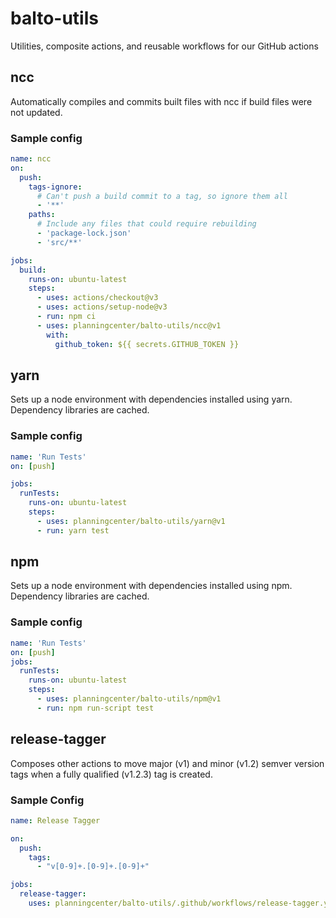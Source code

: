 # balto-utils
Utilities, composite actions, and reusable workflows for our GitHub actions

## ncc

Automatically compiles and commits built files with ncc if build files were not
updated.

### Sample config

```yml
name: ncc
on:
  push:
    tags-ignore:
      # Can't push a build commit to a tag, so ignore them all
      - '**'
    paths:
      # Include any files that could require rebuilding
      - 'package-lock.json'
      - 'src/**'

jobs:
  build:
    runs-on: ubuntu-latest
    steps:
      - uses: actions/checkout@v3
      - uses: actions/setup-node@v3
      - run: npm ci
      - uses: planningcenter/balto-utils/ncc@v1
        with:
          github_token: ${{ secrets.GITHUB_TOKEN }}
```

## yarn

Sets up a node environment with dependencies installed using yarn. Dependency libraries
are cached.

### Sample config

```yml
name: 'Run Tests'
on: [push]

jobs:
  runTests:
    runs-on: ubuntu-latest
    steps:
      - uses: planningcenter/balto-utils/yarn@v1
      - run: yarn test
```

## npm

Sets up a node environment with dependencies installed using npm. Dependency libraries
are cached.

### Sample config

```yml
name: 'Run Tests'
on: [push]
jobs:
  runTests:
    runs-on: ubuntu-latest
    steps:
      - uses: planningcenter/balto-utils/npm@v1
      - run: npm run-script test
```

## release-tagger

Composes other actions to move major (v1) and minor (v1.2) semver version tags
when a fully qualified (v1.2.3) tag is created.

### Sample Config

```yml
name: Release Tagger

on:
  push:
    tags:
      - "v[0-9]+.[0-9]+.[0-9]+"

jobs:
  release-tagger:
    uses: planningcenter/balto-utils/.github/workflows/release-tagger.yml@v1
```
